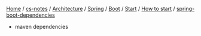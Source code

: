[Home](https://mengxianbin.github.io) /
[cs-notes](https://mengxianbin.github.io/cs-notes/site) /
[Architecture](https://mengxianbin.github.io/cs-notes/site/Architecture) /
[Spring](https://mengxianbin.github.io/cs-notes/site/Architecture/Spring) /
[Boot](https://mengxianbin.github.io/cs-notes/site/Architecture/Spring/Boot) /
[Start](https://mengxianbin.github.io/cs-notes/site/Architecture/Spring/Boot/Start) /
[How to start](https://mengxianbin.github.io/cs-notes/site/Architecture/Spring/Boot/Start/How%20to%20start) /
[spring-boot-dependencies](https://mengxianbin.github.io/cs-notes/site/Architecture/Spring/Boot/Start/How%20to%20start/spring-boot-dependencies)

* maven dependencies

